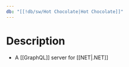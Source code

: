 ```yaml
---
db: "[[!db/sw/Hot Chocolate|Hot Chocolate]]"
---
```

# Description
- A [[GraphQL]] server for [[NET|.NET]]